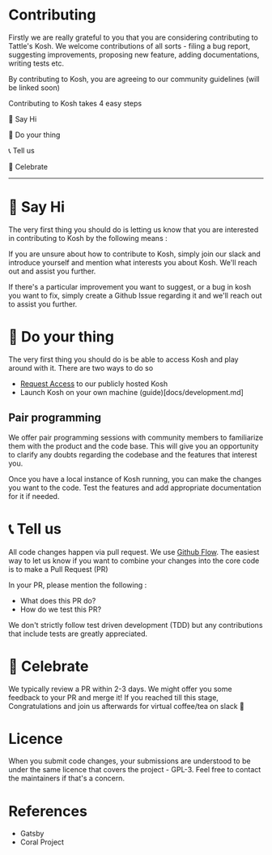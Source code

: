 # Contributing

Firstly we are really grateful to you that you are considering contributing to Tattle's Kosh. We welcome contributions of all sorts - filing a bug report, suggesting improvements, proposing new feature, adding documentations, writing tests etc.

By contributing to Kosh, you are agreeing to our community guidelines (will be linked soon)

Contributing to Kosh takes 4 easy steps

👋 Say Hi

🔨 Do your thing

📞 Tell us

🎉 Celebrate

---

# 👋 Say Hi

The very first thing you should do is letting us know that you are interested in contributing to Kosh by the following means :

If you are unsure about how to contribute to Kosh, simply join our slack and introduce yourself and mention what interests you about Kosh. We'll reach out and assist you further.

If there's a particular improvement you want to suggest, or a bug in kosh you want to fix, simply create a Github Issue regarding it and we'll reach out to assist you further.

# 🔨 Do your thing

The very first thing you should do is be able to access Kosh and play around with it. There are two ways to do so

- [Request Access](https://docs.google.com/forms/d/e/1FAIpQLSfb248JGhHziFQ3YfE9CYYWkF5vb_zlUn1bpmbjpy8aVGbw7g/viewform) to our publicly hosted Kosh
- Launch Kosh on your own machine (guide)[docs/development.md]

## Pair programming

We offer pair programming sessions with community members to familiarize them with the product and the code base. This will give you an opportunity to clarify any doubts regarding the codebase and the features that interest you.

Once you have a local instance of Kosh running, you can make the changes you want to the code. Test the features and add appropriate documentation for it if needed.

# 📞 Tell us

All code changes happen via pull request. We use [Github Flow](https://guides.github.com/introduction/flow/). The easiest way to let us know if you want to combine your changes into the core code is to make a Pull Request (PR)

In your PR, please mention the following :

- What does this PR do?
- How do we test this PR?

We don't strictly follow test driven development (TDD) but any contributions that include tests are greatly appreciated.

# 🎉 Celebrate

We typically review a PR within 2-3 days. We might offer you some feedback to your PR and merge it! If you reached till this stage, Congratulations and join us afterwards for virtual coffee/tea on slack 🙂

# Licence

When you submit code changes, your submissions are understood to be under the same licence that covers the project - GPL-3. Feel free to contact the maintainers if that's a concern.

# References

- Gatsby
- Coral Project
